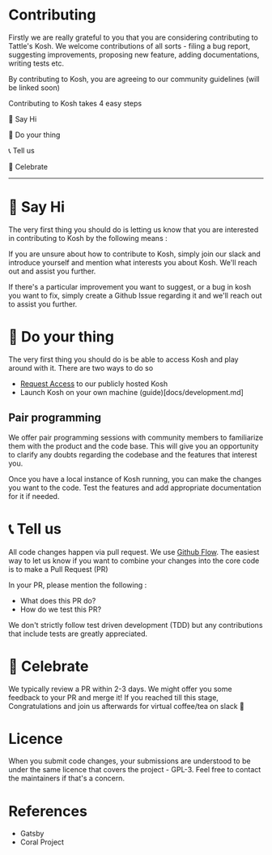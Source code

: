 # Contributing

Firstly we are really grateful to you that you are considering contributing to Tattle's Kosh. We welcome contributions of all sorts - filing a bug report, suggesting improvements, proposing new feature, adding documentations, writing tests etc.

By contributing to Kosh, you are agreeing to our community guidelines (will be linked soon)

Contributing to Kosh takes 4 easy steps

👋 Say Hi

🔨 Do your thing

📞 Tell us

🎉 Celebrate

---

# 👋 Say Hi

The very first thing you should do is letting us know that you are interested in contributing to Kosh by the following means :

If you are unsure about how to contribute to Kosh, simply join our slack and introduce yourself and mention what interests you about Kosh. We'll reach out and assist you further.

If there's a particular improvement you want to suggest, or a bug in kosh you want to fix, simply create a Github Issue regarding it and we'll reach out to assist you further.

# 🔨 Do your thing

The very first thing you should do is be able to access Kosh and play around with it. There are two ways to do so

- [Request Access](https://docs.google.com/forms/d/e/1FAIpQLSfb248JGhHziFQ3YfE9CYYWkF5vb_zlUn1bpmbjpy8aVGbw7g/viewform) to our publicly hosted Kosh
- Launch Kosh on your own machine (guide)[docs/development.md]

## Pair programming

We offer pair programming sessions with community members to familiarize them with the product and the code base. This will give you an opportunity to clarify any doubts regarding the codebase and the features that interest you.

Once you have a local instance of Kosh running, you can make the changes you want to the code. Test the features and add appropriate documentation for it if needed.

# 📞 Tell us

All code changes happen via pull request. We use [Github Flow](https://guides.github.com/introduction/flow/). The easiest way to let us know if you want to combine your changes into the core code is to make a Pull Request (PR)

In your PR, please mention the following :

- What does this PR do?
- How do we test this PR?

We don't strictly follow test driven development (TDD) but any contributions that include tests are greatly appreciated.

# 🎉 Celebrate

We typically review a PR within 2-3 days. We might offer you some feedback to your PR and merge it! If you reached till this stage, Congratulations and join us afterwards for virtual coffee/tea on slack 🙂

# Licence

When you submit code changes, your submissions are understood to be under the same licence that covers the project - GPL-3. Feel free to contact the maintainers if that's a concern.

# References

- Gatsby
- Coral Project
